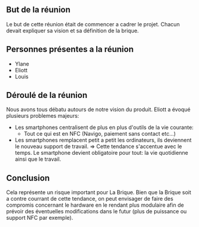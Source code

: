 ## But de la réunion

Le but de cette réunion était de commencer a cadrer le projet.
Chacun devait expliquer sa vision et sa définition de la brique.

## Personnes présentes a la réunion

- Ylane
- Eliott
- Louis

## Déroulé de la réunion

Nous avons tous débatu autours de notre vision du produit.
Eliott a évoqué plusieurs problemes majeurs:

- Les smartphones centralisent de plus en plus d'outils de la vie courante:
  - Tout ce qui est en NFC (Navigo, paiement sans contact etc...)
- Les smartphones remplacent petit a petit les ordinateurs, ils deviennent le nouveau support de travail.
=> Cette tendance s'accentue avec le temps. Le smartphone devient obligatoire pour tout: la vie quotidienne ainsi que le travail. 

## Conclusion

Cela représente un risque important pour La Brique. Bien que la Brique soit a contre courrant de cette tendance, on peut envisager de faire des compromis concernant le hardware en le rendant plus modulaire afin de prévoir des éventuelles modifications dans le futur (plus de puissance ou support NFC par exemple).
